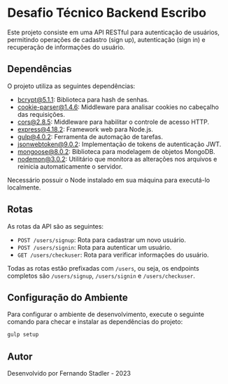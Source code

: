 # Desafio Técnico Backend Escribo

Este projeto consiste em uma API RESTful para autenticação de usuários, permitindo operações de cadastro (sign up), autenticação (sign in) e recuperação de informações do usuário.

## Dependências

O projeto utiliza as seguintes dependências:

- bcrypt@5.1.1: Biblioteca para hash de senhas.
- cookie-parser@1.4.6: Middleware para analisar cookies no cabeçalho das requisições.
- cors@2.8.5: Middleware para habilitar o controle de acesso HTTP.
- express@4.18.2: Framework web para Node.js.
- gulp@4.0.2: Ferramenta de automação de tarefas.
- jsonwebtoken@9.0.2: Implementação de tokens de autenticação JWT.
- mongoose@8.0.2: Biblioteca para modelagem de objetos MongoDB.
- nodemon@3.0.2: Utilitário que monitora as alterações nos arquivos e reinicia automaticamente o servidor.

Necessário possuir o Node instalado em sua máquina para executá-lo localmente.

## Rotas

As rotas da API são as seguintes:

- `POST /users/signup`: Rota para cadastrar um novo usuário.
- `POST /users/signin`: Rota para autenticar um usuário.
- `GET /users/checkuser`: Rota para verificar informações do usuário.

Todas as rotas estão prefixadas com `/users`, ou seja, os endpoints completos são `/users/signup`, `/users/signin` e `/users/checkuser`.

## Configuração do Ambiente

Para configurar o ambiente de desenvolvimento, execute o seguinte comando para checar e instalar as dependências do projeto:

```bash
gulp setup
```

## Autor

Desenvolvido por Fernando Stadler - 2023
